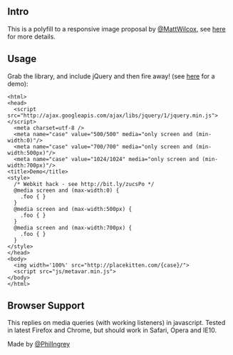 ## Intro

This is a polyfill to a responsive image proposal by [@MattWilcox](http://twitter.com/MattWilcox), see [here](http://www.w3.org/community/respimg/2012/05/13/an-alternative-proposition-to-and-srcset-with-wider-scope/) for more details.

## Usage

Grab the library, and include jQuery and then fire away! (see [here](http://pci.github.com/metavar_polyfill) for a demo):

    <html>
    <head>
      <script src="http://ajax.googleapis.com/ajax/libs/jquery/1/jquery.min.js"></script>
      <meta charset=utf-8 />
      <meta name="case" value="500/500" media="only screen and (min-width:0)"/>
      <meta name="case" value="700/700" media="only screen and (min-width:500px)"/>
      <meta name="case" value="1024/1024" media="only screen and (min-width:700px)"/>
    <title>Demo</title>
    <style>
      /* Webkit hack - see http://bit.ly/zucsPo */
      @media screen and (max-width:0) {
        .foo { }
      }
      @media screen and (max-width:500px) {
        .foo { }
      }
      @media screen and (max-width:700px) {
        .foo { }
      }
    </style>
    </head>
    <body>
      <img width='100%' src="http://placekitten.com/{case}/">
      <script src="js/metavar.min.js">
    </body>
    </html>

## Browser Support
This replies on media queries (with working listeners) in javascript. Tested in latest Firefox and Chrome, but should work in Safari, Opera and IE10.

Made by [@PhilIngrey](http://twitter.com/philingrey)
